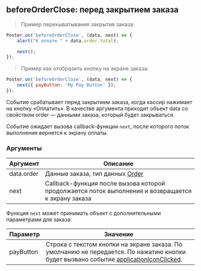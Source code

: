 ## beforeOrderClose: перед закрытием заказа

> Пример перехыватывания закрытия заказа:

```javascript
Poster.on('beforeOrderClose', (data, next) => {
	alert("К оплате " + data.order.total);

	next();
});
```


> Пример как отобразить кнопку на экране заказа:

```javascript
Poster.on('beforeOrderClose', (data, next) => {
	next({ payButton: 'My Pay Button' });
});
```



Событие срабатывает перед закрытием заказа, когда кассир нажимает на кнопку «Оплатить». 
В качестве аргумента приходит объект data со свойством order — данными заказа, который будет закрываться.

Событие ожидает вызова callback-функции `next`, после которого поток выполнения вернется к экрану оплаты.

### Аргументы

Аргумент | Описание
-------- | --------
data.order | Данные заказа, тип данных [Order](/docs/v3/pos/types/order) 
next | Callback-функция после вызова которой продолжается поток выполнения и возвращается к экрану заказа


Функция `next` может принимать объект с дополнительными параметрами для заказа:

Параметр | Значение
-------- | --------
payButton | Строка с текстом кнопки на экране заказа. По умолчанию не передается. По нажатию кнопки будет вызвано событие [applicationIconClicked](/docs/v3/pos/events/applicationIconClicked).
